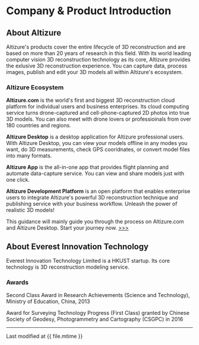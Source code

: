 # Company & Product Introduction

## About Altizure

Altizure's products cover the entire lifecycle of 3D reconstruction and are based on more than 20 years of research in this field. With its world leading computer vision 3D reconstruction technology as its core, Altizure provides the exlusive 3D reconstruction experience. You can capture data, process images, publish and edit your 3D models all within Altizure's ecosystem.


### Altizure Ecosystem

**Altizure.com** is the world's first and biggest 3D reconstruction cloud platform for individual users and business enterprises. Its cloud computing service turns drone-captured and cell-phone-captured 2D photos into true 3D models. You can also meet with drone lovers or professioinals from over 180 countries and regions.

**Altizure Desktop** is a desktop application for Altizure professional users. With Altizure Desktop, you can view your models offline in any modes you want, do 3D measurements, check GPS cooridnates, or convert model files into many formats.

**Altizure App** is the all-in-one app that provides flight planning and automate data-capture service. You can view and share models just with one click.

**Altizure Development Platform** is an open platform that enables enterprise users to integrate Altizure's powerful 3D reconstruction technique and publishing service with your business workflow. Unleash the power of realistic 3D models!

This guidance will mainly guide you through the process on Altizure.com and Altizure Desktop. Start your journey now. [&gt;&gt;&gt;](/chapter1.md)

## About Everest Innovation Technology

Everest Innovation Technology Limited is a HKUST startup. Its core technology is 3D reconstruction modeling service.

### **Awards**


Second Class Award in Research Achievements \(Science and Technology\), Ministry of Education, China, 2013

Award for Surveying Technology Progress \(First Class\) granted by Chinese Society of Geodesy, Photogrammetry and Cartography \(CSGPC\) in 2016


---

Last modified at {{ file.mtime }}
